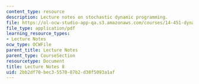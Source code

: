```yaml
---
content_type: resource
description: Lecture notes on stochastic dynamic programming.
file: https://ol-ocw-studio-app-qa.s3.amazonaws.com/courses/14-451-dynamic-optimization-methods-with-applications-fall-2009/2bb2df70bec3557087b2d38f5093a1af_MIT14_451F09_lec08.pdf
file_type: application/pdf
learning_resource_types:
- Lecture Notes
ocw_type: OCWFile
parent_title: Lecture Notes
parent_type: CourseSection
resourcetype: Document
title: Lecture Notes 8
uid: 2bb2df70-bec3-5570-87b2-d38f5093a1af
---
```

